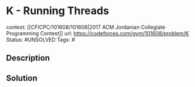 # K - Running Threads

contest: [[CFICPC/101608/101608|2017 ACM Jordanian Collegiate Programming Contest]]
url: https://codeforces.com/gym/101608/problem/K
Status: #UNSOLVED
Tags: #

## Description

## Solution

